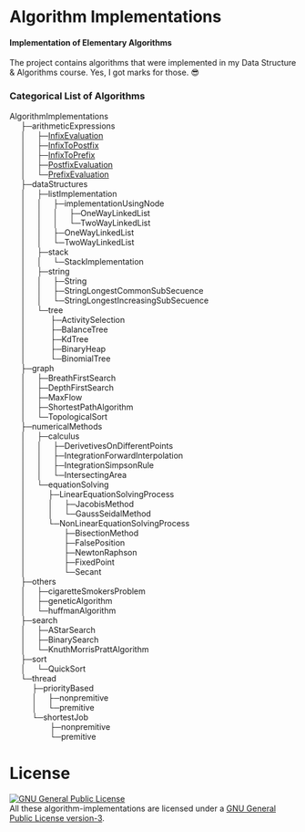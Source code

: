 # Algorithm Implementations
#### Implementation of Elementary Algorithms

The project contains algorithms that were implemented in my Data Structure & Algorithms course. Yes, I got marks for those. :sunglasses:

### Categorical List of Algorithms

AlgorithmImplementations <br/>
&nbsp;&nbsp;&nbsp;&nbsp;    ├─arithmeticExpressions <br/>
&nbsp;&nbsp;&nbsp;&nbsp;    │&nbsp;&nbsp;&nbsp;&nbsp;   ├─<a href="https://github.com/MinhasKamal/AlgorithmImplementations/tree/master/arithmeticExpressions/infixEvaluation">InfixEvaluation</a> <br/>
&nbsp;&nbsp;&nbsp;&nbsp;    │&nbsp;&nbsp;&nbsp;&nbsp;   ├─<a href="https://github.com/MinhasKamal/AlgorithmImplementations/tree/master/arithmeticExpressions/infixToPostfix">InfixToPostfix</a> <br/>
&nbsp;&nbsp;&nbsp;&nbsp;    │&nbsp;&nbsp;&nbsp;&nbsp;   ├─<a href="https://github.com/MinhasKamal/AlgorithmImplementations/tree/master/arithmeticExpressions/infixToPrefix">InfixToPrefix</a> <br/>
&nbsp;&nbsp;&nbsp;&nbsp;    │&nbsp;&nbsp;&nbsp;&nbsp;   ├─<a href="https://github.com/MinhasKamal/AlgorithmImplementations/tree/master/arithmeticExpressions/postfixEvaluation">PostfixEvaluation</a> <br/>
&nbsp;&nbsp;&nbsp;&nbsp;    │&nbsp;&nbsp;&nbsp;&nbsp;   └─<a href="https://github.com/MinhasKamal/AlgorithmImplementations/tree/master/arithmeticExpressions/prefixEvaluation">PrefixEvaluation</a> <br/>
&nbsp;&nbsp;&nbsp;&nbsp;    ├─dataStructures <br/>
&nbsp;&nbsp;&nbsp;&nbsp;    │&nbsp;&nbsp;&nbsp;&nbsp;   ├─listImplementation <br/>
&nbsp;&nbsp;&nbsp;&nbsp;    │&nbsp;&nbsp;&nbsp;&nbsp;   │&nbsp;&nbsp;&nbsp;&nbsp;   ├─implementationUsingNode <br/>
&nbsp;&nbsp;&nbsp;&nbsp;    │&nbsp;&nbsp;&nbsp;&nbsp;   │&nbsp;&nbsp;&nbsp;&nbsp;   │&nbsp;&nbsp;&nbsp;&nbsp;   ├─OneWayLinkedList <br/>
&nbsp;&nbsp;&nbsp;&nbsp;    │&nbsp;&nbsp;&nbsp;&nbsp;   │&nbsp;&nbsp;&nbsp;&nbsp;   │&nbsp;&nbsp;&nbsp;&nbsp;   └─TwoWayLinkedList <br/>
&nbsp;&nbsp;&nbsp;&nbsp;    │&nbsp;&nbsp;&nbsp;&nbsp;   │&nbsp;&nbsp;&nbsp;&nbsp;   ├─OneWayLinkedList <br/>
&nbsp;&nbsp;&nbsp;&nbsp;    │&nbsp;&nbsp;&nbsp;&nbsp;   │&nbsp;&nbsp;&nbsp;&nbsp;   └─TwoWayLinkedList <br/>
&nbsp;&nbsp;&nbsp;&nbsp;    │&nbsp;&nbsp;&nbsp;&nbsp;   ├─stack <br/>
&nbsp;&nbsp;&nbsp;&nbsp;    │&nbsp;&nbsp;&nbsp;&nbsp;   │&nbsp;&nbsp;&nbsp;&nbsp;   └─StackImplementation <br/>
&nbsp;&nbsp;&nbsp;&nbsp;    │&nbsp;&nbsp;&nbsp;&nbsp;   ├─string <br/>
&nbsp;&nbsp;&nbsp;&nbsp;    │&nbsp;&nbsp;&nbsp;&nbsp;   │&nbsp;&nbsp;&nbsp;&nbsp;   ├─String <br/>
&nbsp;&nbsp;&nbsp;&nbsp;    │&nbsp;&nbsp;&nbsp;&nbsp;   │&nbsp;&nbsp;&nbsp;&nbsp;   ├─StringLongestCommonSubSecuence <br/>
&nbsp;&nbsp;&nbsp;&nbsp;    │&nbsp;&nbsp;&nbsp;&nbsp;   │&nbsp;&nbsp;&nbsp;&nbsp;   └─StringLongestIncreasingSubSecuence <br/>
&nbsp;&nbsp;&nbsp;&nbsp;    │&nbsp;&nbsp;&nbsp;&nbsp;   └─tree <br/>
&nbsp;&nbsp;&nbsp;&nbsp;    │&nbsp;&nbsp;&nbsp;&nbsp;    &nbsp;&nbsp;&nbsp;&nbsp;&nbsp;   ├─ActivitySelection <br/>
&nbsp;&nbsp;&nbsp;&nbsp;    │&nbsp;&nbsp;&nbsp;&nbsp;    &nbsp;&nbsp;&nbsp;&nbsp;&nbsp;   ├─BalanceTree <br/>
&nbsp;&nbsp;&nbsp;&nbsp;    │&nbsp;&nbsp;&nbsp;&nbsp;    &nbsp;&nbsp;&nbsp;&nbsp;&nbsp;   ├─KdTree <br/>
&nbsp;&nbsp;&nbsp;&nbsp;    │&nbsp;&nbsp;&nbsp;&nbsp;    &nbsp;&nbsp;&nbsp;&nbsp;&nbsp;   ├─BinaryHeap <br/>
&nbsp;&nbsp;&nbsp;&nbsp;    │&nbsp;&nbsp;&nbsp;&nbsp;    &nbsp;&nbsp;&nbsp;&nbsp;&nbsp;   └─BinomialTree <br/>
&nbsp;&nbsp;&nbsp;&nbsp;    ├─graph <br/>
&nbsp;&nbsp;&nbsp;&nbsp;    │&nbsp;&nbsp;&nbsp;&nbsp;   ├─BreathFirstSearch <br/>
&nbsp;&nbsp;&nbsp;&nbsp;    │&nbsp;&nbsp;&nbsp;&nbsp;   ├─DepthFirstSearch <br/>
&nbsp;&nbsp;&nbsp;&nbsp;    │&nbsp;&nbsp;&nbsp;&nbsp;   ├─MaxFlow <br/>
&nbsp;&nbsp;&nbsp;&nbsp;    │&nbsp;&nbsp;&nbsp;&nbsp;   ├─ShortestPathAlgorithm <br/>
&nbsp;&nbsp;&nbsp;&nbsp;    │&nbsp;&nbsp;&nbsp;&nbsp;   └─TopologicalSort <br/>
&nbsp;&nbsp;&nbsp;&nbsp;    ├─numericalMethods <br/>
&nbsp;&nbsp;&nbsp;&nbsp;    │&nbsp;&nbsp;&nbsp;&nbsp;   ├─calculus <br/>
&nbsp;&nbsp;&nbsp;&nbsp;    │&nbsp;&nbsp;&nbsp;&nbsp;   │&nbsp;&nbsp;&nbsp;&nbsp;   ├─DerivetivesOnDifferentPoints <br/>
&nbsp;&nbsp;&nbsp;&nbsp;    │&nbsp;&nbsp;&nbsp;&nbsp;   │&nbsp;&nbsp;&nbsp;&nbsp;   ├─IntegrationForwardInterpolation <br/>
&nbsp;&nbsp;&nbsp;&nbsp;    │&nbsp;&nbsp;&nbsp;&nbsp;   │&nbsp;&nbsp;&nbsp;&nbsp;   ├─IntegrationSimpsonRule <br/>
&nbsp;&nbsp;&nbsp;&nbsp;    │&nbsp;&nbsp;&nbsp;&nbsp;   │&nbsp;&nbsp;&nbsp;&nbsp;   └─IntersectingArea <br/>
&nbsp;&nbsp;&nbsp;&nbsp;    │&nbsp;&nbsp;&nbsp;&nbsp;   └─equationSolving <br/>
&nbsp;&nbsp;&nbsp;&nbsp;    │&nbsp;&nbsp;&nbsp;&nbsp;    &nbsp;&nbsp;&nbsp;&nbsp;   ├─LinearEquationSolvingProcess <br/>
&nbsp;&nbsp;&nbsp;&nbsp;    │&nbsp;&nbsp;&nbsp;&nbsp;    &nbsp;&nbsp;&nbsp;&nbsp;   │&nbsp;&nbsp;&nbsp;&nbsp;   ├─JacobisMethod <br/>
&nbsp;&nbsp;&nbsp;&nbsp;    │&nbsp;&nbsp;&nbsp;&nbsp;    &nbsp;&nbsp;&nbsp;&nbsp;   │&nbsp;&nbsp;&nbsp;&nbsp;   └─GaussSeidalMethod <br/>
&nbsp;&nbsp;&nbsp;&nbsp;    │&nbsp;&nbsp;&nbsp;&nbsp;    &nbsp;&nbsp;&nbsp;&nbsp;   └─NonLinearEquationSolvingProcess <br/>
&nbsp;&nbsp;&nbsp;&nbsp;    │&nbsp;&nbsp;&nbsp;&nbsp;    &nbsp;&nbsp;&nbsp;&nbsp;&nbsp;    &nbsp;&nbsp;&nbsp;&nbsp;&nbsp;   ├─BisectionMethod <br/>
&nbsp;&nbsp;&nbsp;&nbsp;    │&nbsp;&nbsp;&nbsp;&nbsp;    &nbsp;&nbsp;&nbsp;&nbsp;&nbsp;    &nbsp;&nbsp;&nbsp;&nbsp;&nbsp;   ├─FalsePosition <br/>
&nbsp;&nbsp;&nbsp;&nbsp;    │&nbsp;&nbsp;&nbsp;&nbsp;    &nbsp;&nbsp;&nbsp;&nbsp;&nbsp;    &nbsp;&nbsp;&nbsp;&nbsp;&nbsp;   ├─NewtonRaphson <br/>
&nbsp;&nbsp;&nbsp;&nbsp;    │&nbsp;&nbsp;&nbsp;&nbsp;    &nbsp;&nbsp;&nbsp;&nbsp;&nbsp;    &nbsp;&nbsp;&nbsp;&nbsp;&nbsp;   ├─FixedPoint <br/>
&nbsp;&nbsp;&nbsp;&nbsp;    │&nbsp;&nbsp;&nbsp;&nbsp;    &nbsp;&nbsp;&nbsp;&nbsp;&nbsp;    &nbsp;&nbsp;&nbsp;&nbsp;&nbsp;   └─Secant <br/>
&nbsp;&nbsp;&nbsp;&nbsp;    ├─others <br/>
&nbsp;&nbsp;&nbsp;&nbsp;    │&nbsp;&nbsp;&nbsp;&nbsp;   ├─cigaretteSmokersProblem <br/>
&nbsp;&nbsp;&nbsp;&nbsp;    │&nbsp;&nbsp;&nbsp;&nbsp;   ├─geneticAlgorithm <br/>
&nbsp;&nbsp;&nbsp;&nbsp;    │&nbsp;&nbsp;&nbsp;&nbsp;   └─huffmanAlgorithm <br/>
&nbsp;&nbsp;&nbsp;&nbsp;    ├─search <br/>
&nbsp;&nbsp;&nbsp;&nbsp;    │&nbsp;&nbsp;&nbsp;&nbsp;   ├─AStarSearch <br/>
&nbsp;&nbsp;&nbsp;&nbsp;    │&nbsp;&nbsp;&nbsp;&nbsp;   ├─BinarySearch <br/>
&nbsp;&nbsp;&nbsp;&nbsp;    │&nbsp;&nbsp;&nbsp;&nbsp;   └─KnuthMorrisPrattAlgorithm <br/>
&nbsp;&nbsp;&nbsp;&nbsp;    ├─sort <br/>
&nbsp;&nbsp;&nbsp;&nbsp;    │&nbsp;&nbsp;&nbsp;&nbsp;   └─QuickSort <br/>
&nbsp;&nbsp;&nbsp;&nbsp;    └─thread <br/>
&nbsp;&nbsp;&nbsp;&nbsp;     &nbsp;&nbsp;&nbsp;&nbsp;   ├─priorityBased <br/>
&nbsp;&nbsp;&nbsp;&nbsp;     &nbsp;&nbsp;&nbsp;&nbsp;   │&nbsp;&nbsp;&nbsp;&nbsp;   ├─nonpremitive <br/>
&nbsp;&nbsp;&nbsp;&nbsp;     &nbsp;&nbsp;&nbsp;&nbsp;   │&nbsp;&nbsp;&nbsp;&nbsp;   └─premitive <br/>
&nbsp;&nbsp;&nbsp;&nbsp;     &nbsp;&nbsp;&nbsp;&nbsp;   └─shortestJob <br/>
&nbsp;&nbsp;&nbsp;&nbsp;     &nbsp;&nbsp;&nbsp;&nbsp;&nbsp;    &nbsp;&nbsp;&nbsp;&nbsp;&nbsp;&nbsp;   ├─nonpremitive <br/>
&nbsp;&nbsp;&nbsp;&nbsp;     &nbsp;&nbsp;&nbsp;&nbsp;&nbsp;    &nbsp;&nbsp;&nbsp;&nbsp;&nbsp;&nbsp;   └─premitive <br/>

# License
<a rel="license" href="http://www.gnu.org/licenses/gpl.html"><img alt="GNU General Public License" style="border-width:0" src="http://www.gnu.org/graphics/gplv3-88x31.png" /></a><br/>All these algorithm-implementations are licensed under a <a rel="license" href="http://www.gnu.org/licenses/gpl.html">GNU General Public License version-3</a>.
